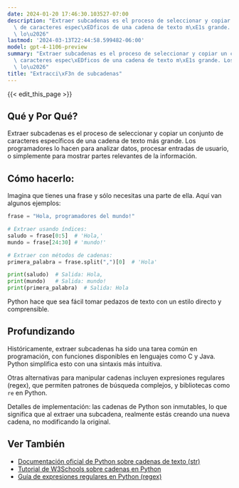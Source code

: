 ```yaml
---
date: 2024-01-20 17:46:30.103527-07:00
description: "Extraer subcadenas es el proceso de seleccionar y copiar un conjunto\
  \ de caracteres espec\xEDficos de una cadena de texto m\xE1s grande. Los programadores\
  \ lo\u2026"
lastmod: '2024-03-13T22:44:58.599482-06:00'
model: gpt-4-1106-preview
summary: "Extraer subcadenas es el proceso de seleccionar y copiar un conjunto de\
  \ caracteres espec\xEDficos de una cadena de texto m\xE1s grande. Los programadores\
  \ lo\u2026"
title: "Extracci\xF3n de subcadenas"
---
```


{{< edit_this_page >}}

## Qué y Por Qué?
Extraer subcadenas es el proceso de seleccionar y copiar un conjunto de caracteres específicos de una cadena de texto más grande. Los programadores lo hacen para analizar datos, procesar entradas de usuario, o simplemente para mostrar partes relevantes de la información.

## Cómo hacerlo:
Imagina que tienes una frase y sólo necesitas una parte de ella. Aquí van algunos ejemplos:

```Python
frase = "Hola, programadores del mundo!"

# Extraer usando índices:
saludo = frase[0:5]  # 'Hola,'
mundo = frase[24:30] # 'mundo!'

# Extraer con métodos de cadenas:
primera_palabra = frase.split(",")[0]  # 'Hola'

print(saludo)  # Salida: Hola,
print(mundo)   # Salida: mundo!
print(primera_palabra)  # Salida: Hola
```

Python hace que sea fácil tomar pedazos de texto con un estilo directo y comprensible.

## Profundizando
Históricamente, extraer subcadenas ha sido una tarea común en programación, con funciones disponibles en lenguajes como C y Java. Python simplifica esto con una sintaxis más intuitiva. 

Otras alternativas para manipular cadenas incluyen expresiones regulares (regex), que permiten patrones de búsqueda complejos, y bibliotecas como `re` en Python.

Detalles de implementación: las cadenas de Python son inmutables, lo que significa que al extraer una subcadena, realmente estás creando una nueva cadena, no modificando la original.

## Ver También
- [Documentación oficial de Python sobre cadenas de texto (str)](https://docs.python.org/3/library/stdtypes.html#str)
- [Tutorial de W3Schools sobre cadenas en Python](https://www.w3schools.com/python/python_strings.asp)
- [Guía de expresiones regulares en Python (regex)](https://docs.python.org/3/library/re.html)
